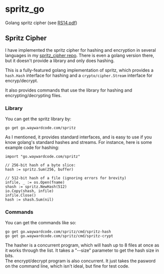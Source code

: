 # spritz_go
Golang spritz cipher (see [RS14.pdf][2])

## Spritz Cipher
I have implemented the spritz cipher for hashing and encryption in several 
languages in my [spritz_cipher repo][1].  There is even a golang version
there, but it doesn't provide a library and only does hashing.

This is a fully-featured golang implementation of spritz, which
provides a `hash.Hash` interface for hashing and a `crypto/cipher.Stream`
interface for encryp/decrypt.  

It also provides commands that use the library for hashing and 
encrypting/decrypting files.

### Library
You can get the spritz library by:

    go get go.waywardcode.com/spritz

As I mentioned, it provides standard interfaces, and is
easy to use if you know golang's standard hashes and streams.  For instance,
here is some example code for hashing:

    import "go.waywardcode.com/spritz"

    // 256-bit hash of a byte slice:
    hash := spritz.Sum(256, buffer)
    
    // 512-bit hash of a file (ignoring errors for brevity)
    infile, _ := os.Open(fname)
    shash := spritz.NewHash(512)
    io.Copy(shash, infile)
    infile.Close()
    hash := shash.Sum(nil)

### Commands

You can get the commands like so:

    go get go.waywardcode.com/spritz/cmd/spritz-hash
    go get go.waywardcode.com/spritz/cmd/spritz-crypt

The hasher is a concurrent program, which will hash up to 8 files at once as it works
through the list.  It takes a "--size" parameter to get the hash size in bits.  
The encrypt/decrypt program is also concurrent.  It just takes
the pasword on the command line, which isn't ideal, but fine for test code.

[1]: https://github.com/waywardcode/spritz_cipher
[2]: http://people.csail.mit.edu/rivest/pubs/RS14.pdf

